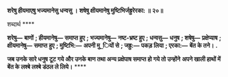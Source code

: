 **शरेषु हीयमाएषु भज्यमानेसु धन्वसु ।** **शषेषु क्षीयमानेषु मुष्टिभिर्जह्रुरेरका: ॥ २०॥** 

शब्दार्थ **** 

**शरेषु—** **बाणों** **; हीयमानेषु—** **समाप्त हुए** **; भज्यमानेषु—** **नष्ट-भ्रष्ट हुए** **; धन्वसु—** **धनुष** **; शषेषु—** **प्रक्षेप्याष** **; क्षीयमानेषु—** **समाप्त** **हुए** **; मुष्टिभि:—** **अपनी मु_ियों से** **; जह्रु:—** **पकड़ लिया** **; एरका:—** **बेंत के तने।** **.** 

**जब उनके सारे धनुष टूट गये और उनके बाण तथा अन्य प्रक्षेपाष समाप्त हो गये तो उन्होंने** **अपने खाली हाथों में बेंत के लश्बे लश्बे डंठल ले लिये।** **** 